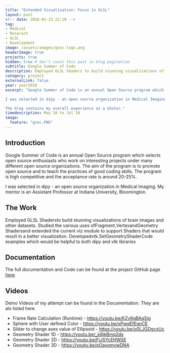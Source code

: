 ```yaml
---
title: "Extended Visualization: Focus in GLSL"
layout: post
<!-- date: 2016-01-23 22:10 -->
tag:
- Medical
- Reserach
- GLSL
- Development
image: /assets/images/gsoc-logo.png
headerImage: true
projects: true
hidden: true # don't count this post in blog pagination
subtitle: Google Summer of Code
description: Employed GLSL Shaders to build stunning visualizations of brain images and other datasets. 
category: project
externalLink: false
year: year2018
excerpt: "Google Summer of Code is an annual Open Source program which selects open source enthusiasts who work on interesting projects under many different open source organizations. The aim of the program is to promote open source and to teach the practices of good coding skills. The program is high competitive and the acceptance rate is around 20-25%.

I was selected in dipy - an open source organization in Medical Imaging. My mentor is an Assistant Professor at Indiana University, Bloomington.

The blog contains my overall experience as a GSoCer."
timedescription: May'18 to Jul'18
image:
  feature: "gsoc.PNG"
---
```



## Introduction

Google Summer of Code is an annual Open Source program which selects open source enthusiasts who work on interesting projects under many different open source organizations. The aim of the program is to promote open source and to teach the practices of good coding skills. The program is high competitive and the acceptance rate is around 20-25%.

I was selected in dipy - an open source organization in Medical Imaging. My mentor is an Assistant Professor at Indiana University, Bloomington.

## The Work

Employed GLSL Shadersto build stunning visualizations of brain images and other datasets. Studied the various uses ofFragment,VertexandGeometry Shadersand extended the current viz module to support Shaders that would result in a better visualization. Developedvtk.SetGeometryShaderCode examples which would be helpful to both dipy and vtk libraries


## Documentation

The full documentation and Code can be found at the project GitHub page [here](https://github.com/thechargedneutron/GSoC-Codes).


## Videos

Demo Videos of my attempt can be found in the Documentation. They are alo listed here.

- Frame Rate Calculation (Runtime) - https://youtu.be/KZv6qBAq5ig
- Sphere with User defined Color - https://youtu.be/xPwqEfEgnCE
- Silder to change axes value of Ellipsoid - https://youtu.be/o0LJGDgcxUc
- Geometry Shader 1D - https://youtu.be/_k8jkBmq2ds
- Geometry Shader 2D - https://youtu.be/FiJSYcEHWSE
- Geometry Shader 3D - https://youtu.be/pOayomvwDNA
